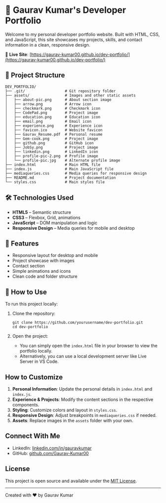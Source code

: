 # 💼 Gaurav Kumar's Developer Portfolio

Welcome to my personal developer portfolio website. Built with HTML, CSS, and JavaScript, this site showcases my projects, skills, and contact information in a clean, responsive design.

🔗 **Live Site**: [https://gaurav-kumar00.github.io/dev-portfolio/](https://gaurav-kumar00.github.io/dev-portfolio/)

## 📁 Project Structure

```
DEV_PORTFOLIO/
├── .git/                  # Git repository folder
├── assets/                # Images and other static assets
│   ├── about-pic.png      # About section image
│   ├── arrow.png          # Arrow icon
│   ├── checkmark.png      # Checkmark icon
│   ├── CodePad.png        # Project image
│   ├── education.png      # Education icon
│   ├── email.png          # Email icon
│   ├── experience.png     # Experience icon
│   ├── favicon.ico        # Website favicon
│   ├── Gaurav_Resume.pdf  # Personal resume
│   ├── Gem-cook.png       # Project image
│   ├── github.png         # GitHub icon
│   ├── JobSy.png          # Project image
│   ├── linkedin.png       # LinkedIn icon
│   ├── profile-pic-2.png  # Profile image
│   └── profile-pic.jpg    # Alternate profile image
├── index.html             # Main HTML file
├── index.js               # Main JavaScript file
├── mediaqueries.css       # Media queries for responsive design
├── README.md              # Project documentation
└── styles.css             # Main styles file
```

## 🛠️ Technologies Used

-   **HTML5** – Semantic structure
-   **CSS3** – Flexbox, Grid, animations
-   **JavaScript** – DOM manipulation and logic
-   **Responsive Design** – Media queries for mobile and desktop

## 📸 Features

-   Responsive layout for desktop and mobile
-   Project showcase with images
-   Contact section
-   Simple animations and icons
-   Clean code and folder structure

## 🚀 How to Use

To run this project locally:

1. Clone the repository:

    ```
    git clone https://github.com/yourusername/dev-portfolio.git
    cd dev-portfolio
    ```

2. Open the project:
    - You can simply open the `index.html` file in your browser to view the portfolio locally.
    - Alternatively, you can use a local development server like Live Server in VS Code.

## How to Customize

1. **Personal Information**: Update the personal details in `index.html` and `index.js`.
2. **Experience & Projects**: Modify the content sections in the respective components.
3. **Styling**: Customize colors and layout in `styles.css`.
4. **Responsive Design**: Adjust breakpoints in `mediaqueries.css` if needed.
5. **Assets**: Replace images in the `assets` folder with your own.

## Connect With Me

-   LinkedIn: [linkedin.com/in/gauravkumar](https://www.linkedin.com/in/gaurav-kumar-9b5689250/)
-   GitHub: [github.com/Gaurav-Kumar00](https://github.com/Gaurav-Kumar00)

## License

This project is open source and available under the [MIT License](LICENSE).

---

Created with ❤️ by Gaurav Kumar
